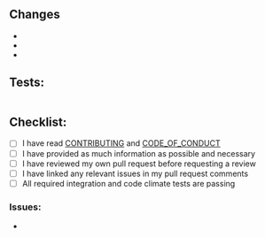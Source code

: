 <!---

PLEASE READ CAREFULLY

-->

## Changes

<!--

Please provide a brief but specific list of changes made, describe the change
in functionality rather than the change in code.

-->

-
-
-

## Tests:

<!--

Details on how to run tests relevant to the changes within this pull request.

-->

```

```

## Checklist:

<!--

Each empty square brackets below is a checkbox. Replace [ ] with [x] to check
the box after completing the task.

-->

- [ ] I have read [CONTRIBUTING](CONTRIBUTING.md) and [CODE_OF_CONDUCT](CODE_OF_CONDUCT.md)
- [ ] I have provided as much information as possible and necessary
- [ ] I have reviewed my own pull request before requesting a review
- [ ] I have linked any relevant issues in my pull request comments
- [ ] All required integration and code climate tests are passing

### Issues:

<!--

Please link any issues that this pull request is related to and use the GitHub
supported format for automatically closing issues (ie, closes #123, fixes #123)

See: https://help.github.com/en/articles/closing-issues-using-keywords

-->

-
